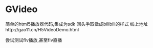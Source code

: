 # GVideo
简单的html5播放器代码,集成为sdk
回头争取做成bilibili的样式
线上地址http://gao11.cn/H5VideoDemo.html


尝试测试flv播放,甚至flv直播